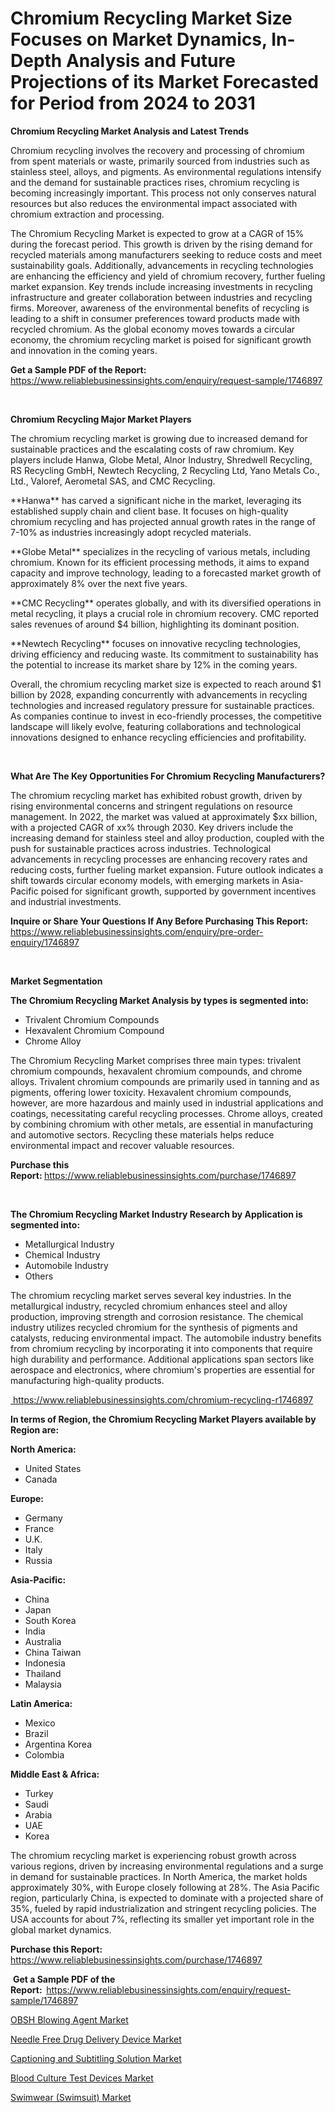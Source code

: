 <p><h1>Chromium Recycling Market Size Focuses on Market Dynamics, In-Depth Analysis and Future Projections of its Market Forecasted for Period from 2024 to 2031</h1></p><p><strong>Chromium Recycling Market Analysis and Latest Trends</strong></p>
<p><p>Chromium recycling involves the recovery and processing of chromium from spent materials or waste, primarily sourced from industries such as stainless steel, alloys, and pigments. As environmental regulations intensify and the demand for sustainable practices rises, chromium recycling is becoming increasingly important. This process not only conserves natural resources but also reduces the environmental impact associated with chromium extraction and processing.</p><p>The Chromium Recycling Market is expected to grow at a CAGR of 15% during the forecast period. This growth is driven by the rising demand for recycled materials among manufacturers seeking to reduce costs and meet sustainability goals. Additionally, advancements in recycling technologies are enhancing the efficiency and yield of chromium recovery, further fueling market expansion. Key trends include increasing investments in recycling infrastructure and greater collaboration between industries and recycling firms. Moreover, awareness of the environmental benefits of recycling is leading to a shift in consumer preferences toward products made with recycled chromium. As the global economy moves towards a circular economy, the chromium recycling market is poised for significant growth and innovation in the coming years.</p></p>
<p><strong>Get a Sample PDF of the Report:&nbsp;</strong> <a href="https://www.reliablebusinessinsights.com/enquiry/request-sample/1746897?utm_campaign=96&utm_medium=2&utm_source=Github&utm_content=ia&utm_term=09112024&utm_id=chromium-recycling">https://www.reliablebusinessinsights.com/enquiry/request-sample/1746897</a></p>
<p>&nbsp;</p>
<p><strong>Chromium Recycling Major Market Players</strong></p>
<p><p>The chromium recycling market is growing due to increased demand for sustainable practices and the escalating costs of raw chromium. Key players include Hanwa, Globe Metal, Alnor Industry, Shredwell Recycling, RS Recycling GmbH, Newtech Recycling, 2 Recycling Ltd, Yano Metals Co., Ltd., Valoref, Aerometal SAS, and CMC Recycling.</p><p>**Hanwa** has carved a significant niche in the market, leveraging its established supply chain and client base. It focuses on high-quality chromium recycling and has projected annual growth rates in the range of 7-10% as industries increasingly adopt recycled materials.</p><p>**Globe Metal** specializes in the recycling of various metals, including chromium. Known for its efficient processing methods, it aims to expand capacity and improve technology, leading to a forecasted market growth of approximately 8% over the next five years.</p><p>**CMC Recycling** operates globally, and with its diversified operations in metal recycling, it plays a crucial role in chromium recovery. CMC reported sales revenues of around $4 billion, highlighting its dominant position.</p><p>**Newtech Recycling** focuses on innovative recycling technologies, driving efficiency and reducing waste. Its commitment to sustainability has the potential to increase its market share by 12% in the coming years.</p><p>Overall, the chromium recycling market size is expected to reach around $1 billion by 2028, expanding concurrently with advancements in recycling technologies and increased regulatory pressure for sustainable practices. As companies continue to invest in eco-friendly processes, the competitive landscape will likely evolve, featuring collaborations and technological innovations designed to enhance recycling efficiencies and profitability.</p></p>
<p>&nbsp;</p>
<p><strong>What Are The Key Opportunities For Chromium Recycling Manufacturers?</strong></p>
<p><p>The chromium recycling market has exhibited robust growth, driven by rising environmental concerns and stringent regulations on resource management. In 2022, the market was valued at approximately $xx billion, with a projected CAGR of xx% through 2030. Key drivers include the increasing demand for stainless steel and alloy production, coupled with the push for sustainable practices across industries. Technological advancements in recycling processes are enhancing recovery rates and reducing costs, further fueling market expansion. Future outlook indicates a shift towards circular economy models, with emerging markets in Asia-Pacific poised for significant growth, supported by government incentives and industrial investments.</p></p>
<p><strong>Inquire or Share Your Questions If Any Before Purchasing This Report:</strong> <a href="https://www.reliablebusinessinsights.com/enquiry/pre-order-enquiry/1746897?utm_campaign=96&utm_medium=2&utm_source=Github&utm_content=ia&utm_term=09112024&utm_id=chromium-recycling">https://www.reliablebusinessinsights.com/enquiry/pre-order-enquiry/1746897</a></p>
<p>&nbsp;</p>
<p><strong>Market Segmentation</strong></p>
<p><strong>The Chromium Recycling Market Analysis by types is segmented into:</strong></p>
<p><ul><li>Trivalent Chromium Compounds</li><li>Hexavalent Chromium Compound</li><li>Chrome Alloy</li></ul></p>
<p><p>The Chromium Recycling Market comprises three main types: trivalent chromium compounds, hexavalent chromium compounds, and chrome alloys. Trivalent chromium compounds are primarily used in tanning and as pigments, offering lower toxicity. Hexavalent chromium compounds, however, are more hazardous and mainly used in industrial applications and coatings, necessitating careful recycling processes. Chrome alloys, created by combining chromium with other metals, are essential in manufacturing and automotive sectors. Recycling these materials helps reduce environmental impact and recover valuable resources.</p></p>
<p><strong>Purchase this Report:&nbsp;</strong><a href="https://www.reliablebusinessinsights.com/purchase/1746897?utm_campaign=96&utm_medium=2&utm_source=Github&utm_content=ia&utm_term=09112024&utm_id=chromium-recycling">https://www.reliablebusinessinsights.com/purchase/1746897</a></p>
<p>&nbsp;</p>
<p><strong>The Chromium Recycling Market Industry Research by Application is segmented into:</strong></p>
<p><ul><li>Metallurgical Industry</li><li>Chemical Industry</li><li>Automobile Industry</li><li>Others</li></ul></p>
<p><p>The chromium recycling market serves several key industries. In the metallurgical industry, recycled chromium enhances steel and alloy production, improving strength and corrosion resistance. The chemical industry utilizes recycled chromium for the synthesis of pigments and catalysts, reducing environmental impact. The automobile industry benefits from chromium recycling by incorporating it into components that require high durability and performance. Additional applications span sectors like aerospace and electronics, where chromium's properties are essential for manufacturing high-quality products.</p></p>
<p><a href="https://www.reliablebusinessinsights.com/chromium-recycling-r1746897?utm_campaign=96&utm_medium=2&utm_source=Github&utm_content=ia&utm_term=09112024&utm_id=chromium-recycling">&nbsp;https://www.reliablebusinessinsights.com/chromium-recycling-r1746897</a></p>
<p><strong>In terms of Region, the Chromium Recycling Market Players available by Region are:</strong></p>
<p>
    <p> <strong> North America: </strong>
        <ul>
            <li>United States</li>
            <li>Canada</li>
        </ul>
        </p> 
    <p> <strong> Europe: </strong>
        <ul>
            <li>Germany</li>
            <li>France</li>
            <li>U.K.</li>
            <li>Italy</li>
            <li>Russia</li>
        </ul>
        </p> 
    <p> <strong> Asia-Pacific: </strong>
        <ul>
            <li>China</li>
            <li>Japan</li>
            <li>South Korea</li>
            <li>India</li>
            <li>Australia</li>
            <li>China Taiwan</li>
            <li>Indonesia</li>
            <li>Thailand</li>
            <li>Malaysia</li>
        </ul>
        </p> 
    <p> <strong> Latin America: </strong>
        <ul>
            <li>Mexico</li>
            <li>Brazil</li>
            <li>Argentina Korea</li>
            <li>Colombia</li>
        </ul>
        </p> 
    <p> <strong> Middle East & Africa: </strong>
        <ul>
            <li>Turkey</li>
            <li>Saudi</li>
            <li>Arabia</li>
            <li>UAE</li>
            <li>Korea</li>
        </ul>
    </p>
    </p>
<p><p>The chromium recycling market is experiencing robust growth across various regions, driven by increasing environmental regulations and a surge in demand for sustainable practices. In North America, the market holds approximately 30%, with Europe closely following at 28%. The Asia Pacific region, particularly China, is expected to dominate with a projected share of 35%, fueled by rapid industrialization and stringent recycling policies. The USA accounts for about 7%, reflecting its smaller yet important role in the global market dynamics.</p></p>
<p><strong>Purchase this Report: </strong><a href="https://www.reliablebusinessinsights.com/purchase/1746897?utm_campaign=96&utm_medium=2&utm_source=Github&utm_content=ia&utm_term=09112024&utm_id=chromium-recycling">https://www.reliablebusinessinsights.com/purchase/1746897</a></p>
<p>&nbsp;<strong>Get a Sample PDF of the Report:&nbsp;&nbsp;</strong><a href="https://www.reliablebusinessinsights.com/enquiry/request-sample/1746897?utm_campaign=96&utm_medium=2&utm_source=Github&utm_content=ia&utm_term=09112024&utm_id=chromium-recycling">https://www.reliablebusinessinsights.com/enquiry/request-sample/1746897</a></p>
<p><strong></strong></p>
<p><p><a href="https://github.com/MegiMusaj575/Market-Research-Report-List-1/blob/main/obsh-blowing-agent-market.md?utm_campaign=96&utm_medium=2&utm_source=Github&utm_content=ia&utm_term=09112024&utm_id=chromium-recycling">OBSH Blowing Agent Market</a></p><p><a href="https://issuu.com/reportprime-2/docs/needle-free-drug-delivery-device-ma_6ca02a3624bc36?utm_campaign=96&utm_medium=2&utm_source=Github&utm_content=ia&utm_term=09112024&utm_id=chromium-recycling">Needle Free Drug Delivery Device Market</a></p><p><a href="https://www.linkedin.com/pulse/captioning-subtitling-solution-market-size-growth-industry-dkb4c?utm_campaign=96&utm_medium=2&utm_source=Github&utm_content=ia&utm_term=09112024&utm_id=chromium-recycling">Captioning and Subtitling Solution Market</a></p><p><a href="https://issuu.com/reportprime-2/docs/blood-culture-test-devices-market-s_913bf6e62d3d07?utm_campaign=96&utm_medium=2&utm_source=Github&utm_content=ia&utm_term=09112024&utm_id=chromium-recycling">Blood Culture Test Devices Market</a></p><p><a href="https://www.linkedin.com/pulse/swimwear-swimsuit-market-size-share-analysis-growth-v3qnc?utm_campaign=96&utm_medium=2&utm_source=Github&utm_content=ia&utm_term=09112024&utm_id=chromium-recycling">Swimwear (Swimsuit) Market</a></p></p>